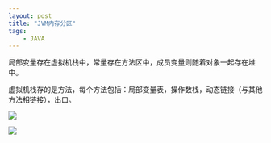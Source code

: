 ```yaml
---
layout: post
title: "JVM内存分区"
tags: 
	- JAVA
---
```


局部变量存在虚拟机栈中，常量存在方法区中，成员变量则随着对象一起存在堆中。

虚拟机栈存的是方法，每个方法包括：局部变量表，操作数栈，动态链接（与其他方法相链接），出口。

![](http://ww1.sinaimg.cn/large/aacc02d8ly1fxuyutofxmj20vw0lidrd.jpg)



![](http://ww1.sinaimg.cn/large/aacc02d8ly1fxuyvjd0o1j20qr0fddju.jpg)